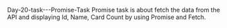 Day-20-task---Promise-Task
Promise task is about fetch the data from the API and displaying Id, Name, Card Count by using Promise and Fetch.

